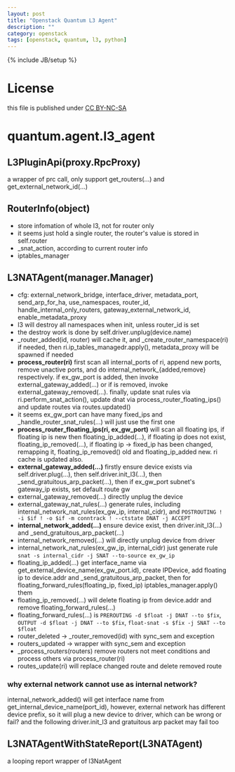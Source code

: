 ```yaml
---
layout: post
title: "Openstack Quantum L3 Agent"
description: ""
category: openstack
tags: [openstack, quantum, l3, python]
---
```

{% include JB/setup %}
# License
this file is published under [CC BY-NC-SA](http://creativecommons.org/licenses/by-nc-sa/3.0/)

# quantum.agent.l3_agent
## L3PluginApi(proxy.RpcProxy)
a wrapper of prc call, only support get_routers(...) and get_external_network_id(...)

## RouterInfo(object)
* store infomation of whole l3, not for router only
* it seems just hold a single router, the router's value is stored in self.router
* _snat_action, according to current router info
* iptables_manager

## L3NATAgent(manager.Manager)
* cfg: external_network_bridge, interface_driver, metadata_port, send_arp_for_ha, use_namespaces, router_id, handle_internal_only_routers, gateway_external_network_id, enable_metadata_proxy
* l3 will destroy all namespaces when init, unless router_id is set
* the destroy work is done by self.driver.unplug(device.name)
* _router_added(id, router) will cache it, and _create_router_namespace(ri) if needed, then ri.ip_tables_managedr.apply(), metadata_proxy will be spawned if needed
* **process_router(ri)** first scan all internal_ports of ri, append new ports, remove unactive ports, and do internal_network_{added,remove} respectively. if ex_gw_port is added, then invoke external_gateway_added(...) or if is removed, invoke external_gateway_removed(...). finally, update snat rules via ri.perform_snat_action(), update dnat via process_router_floating_ips() and update routes via routes.updated()
* it seems ex_gw_port can have many fixed_ips and _handle_router_snat_rules(...) will just use the first one
* **process_router_floating_ips(ri, ex_gw_port)** will scan all floating ips, if floating ip is new then floating_ip_added(...), if floating ip does not exist, floating_ip_removed(...), if floating ip -> fixed_ip has been changed, remapping it, floating_ip_removed() old and floating_ip_added new. ri cache is updated also.
* **external_gateway_added(...)** firstly ensure device exists via self.driver.plug(...), then self.driver.init_l3(...), then _send_gratuitous_arp_packet(...), then if ex_gw_port subnet's gateway_ip exists, set default route gw
* external_gateway_removed(...) directly unplug the device
* external_gateway_nat_rules(...) generate rules, including internal_network_nat_rules(ex_gw_ip, internal_cidr), and `POSTROUTING ! -i $if ! -o $if -m conntrack ! --ctstate DNAT -j ACCEPT`
* **internal_network_added(...)** ensure device exist, then driver.init_l3(...) and _send_gratuitous_arp_packet(...)
* internal_network_removed(...) will directly unplug device from driver
* internal_network_nat_rules(ex_gw_ip, internal_cidr) just generate rule `snat -s internal_cidr -j SNAT --to-source ex_gw_ip`
* floating_ip_added(...) get interface_name via get_external_device_name(ex_gw_port.id), create IPDevice, add floating ip to device.addr and _send_gratuitous_arp_packet, then for floating_forward_rules(floating_ip, fixed_ip) iptables_manager.apply() them
* floating_ip_removed(...) will delete floating ip from device.addr and remove floating_forward_rules(...)
* floating_forward_rules(...) is `PREROUTING -d $float -j DNAT --to $fix`, `OUTPUT -d $float -j DNAT --to $fix`, `float-snat -s $fix -j SNAT --to $float`
* router_deleted -> _router_removed(id) with sync_sem and exception
* routers_updated -> wrapper with sync_sem and exception
* _process_routers(routers) remove routers not meet conditions and process others via process_router(ri)
* routes_update(ri) will replace changed route and delete removed route

### why external network cannot use as internal network?
internal_network_added() will get interface name from get_internal_device_name(port_id), however, external network has different device prefix, so it will plug a new device to driver, which can be wrong or fail? and the following driver.init_l3 and gratuitous arp packet may fail too

## L3NATAgentWithStateReport(L3NATAgent)
a looping report wrapper of l3NatAgent
